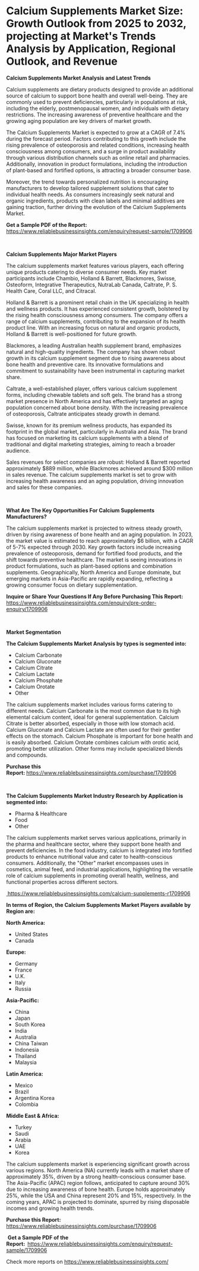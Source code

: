 <p><h1>Calcium Supplements Market Size: Growth Outlook from 2025 to 2032, projecting at Market's Trends Analysis by Application, Regional Outlook, and Revenue</h1></p><p><strong>Calcium Supplements Market Analysis and Latest Trends</strong></p>
<p><p>Calcium supplements are dietary products designed to provide an additional source of calcium to support bone health and overall well-being. They are commonly used to prevent deficiencies, particularly in populations at risk, including the elderly, postmenopausal women, and individuals with dietary restrictions. The increasing awareness of preventive healthcare and the growing aging population are key drivers of market growth.</p><p>The Calcium Supplements Market is expected to grow at a CAGR of 7.4% during the forecast period. Factors contributing to this growth include the rising prevalence of osteoporosis and related conditions, increasing health consciousness among consumers, and a surge in product availability through various distribution channels such as online retail and pharmacies. Additionally, innovation in product formulations, including the introduction of plant-based and fortified options, is attracting a broader consumer base.</p><p>Moreover, the trend towards personalized nutrition is encouraging manufacturers to develop tailored supplement solutions that cater to individual health needs. As consumers increasingly seek natural and organic ingredients, products with clean labels and minimal additives are gaining traction, further driving the evolution of the Calcium Supplements Market.</p></p>
<p><strong>Get a Sample PDF of the Report:&nbsp;</strong> <a href="https://www.reliablebusinessinsights.com/enquiry/request-sample/1709906?utm_campaign=1877&utm_medium=2&utm_source=Github&utm_content=ia&utm_term=10012025&utm_id=calcium-supplements">https://www.reliablebusinessinsights.com/enquiry/request-sample/1709906</a></p>
<p>&nbsp;</p>
<p><strong>Calcium Supplements Major Market Players</strong></p>
<p><p>The calcium supplements market features various players, each offering unique products catering to diverse consumer needs. Key market participants include Chambio, Holland & Barrett, Blackmores, Swisse, Osteoform, Integrative Therapeutics, NutraLab Canada, Caltrate, P. S. Health Care, Coral LLC, and Citracal.</p><p>Holland & Barrett is a prominent retail chain in the UK specializing in health and wellness products. It has experienced consistent growth, bolstered by the rising health consciousness among consumers. The company offers a range of calcium supplements, contributing to the expansion of its health product line. With an increasing focus on natural and organic products, Holland & Barrett is well-positioned for future growth.</p><p>Blackmores, a leading Australian health supplement brand, emphasizes natural and high-quality ingredients. The company has shown robust growth in its calcium supplement segment due to rising awareness about bone health and preventive care. Its innovative formulations and commitment to sustainability have been instrumental in capturing market share.</p><p>Caltrate, a well-established player, offers various calcium supplement forms, including chewable tablets and soft gels. The brand has a strong market presence in North America and has effectively targeted an aging population concerned about bone density. With the increasing prevalence of osteoporosis, Caltrate anticipates steady growth in demand.</p><p>Swisse, known for its premium wellness products, has expanded its footprint in the global market, particularly in Australia and Asia. The brand has focused on marketing its calcium supplements with a blend of traditional and digital marketing strategies, aiming to reach a broader audience.</p><p>Sales revenues for select companies are robust: Holland & Barrett reported approximately $889 million, while Blackmores achieved around $300 million in sales revenue. The calcium supplements market is set to grow with increasing health awareness and an aging population, driving innovation and sales for these companies.</p></p>
<p>&nbsp;</p>
<p><strong>What Are The Key Opportunities For Calcium Supplements Manufacturers?</strong></p>
<p><p>The calcium supplements market is projected to witness steady growth, driven by rising awareness of bone health and an aging population. In 2023, the market value is estimated to reach approximately $6 billion, with a CAGR of 5-7% expected through 2030. Key growth factors include increasing prevalence of osteoporosis, demand for fortified food products, and the shift towards preventive healthcare. The market is seeing innovations in product formulations, such as plant-based options and combination supplements. Geographically, North America and Europe dominate, but emerging markets in Asia-Pacific are rapidly expanding, reflecting a growing consumer focus on dietary supplementation.</p></p>
<p><strong>Inquire or Share Your Questions If Any Before Purchasing This Report:</strong> <a href="https://www.reliablebusinessinsights.com/enquiry/pre-order-enquiry/1709906?utm_campaign=1877&utm_medium=2&utm_source=Github&utm_content=ia&utm_term=10012025&utm_id=calcium-supplements">https://www.reliablebusinessinsights.com/enquiry/pre-order-enquiry/1709906</a></p>
<p>&nbsp;</p>
<p><strong>Market Segmentation</strong></p>
<p><strong>The Calcium Supplements Market Analysis by types is segmented into:</strong></p>
<p><ul><li>Calcium Carbonate</li><li>Calcium Gluconate</li><li>Calcium Citrate</li><li>Calcium Lactate</li><li>Calcium Phosphate</li><li>Calcium Orotate</li><li>Other</li></ul></p>
<p><p>The calcium supplements market includes various forms catering to different needs. Calcium Carbonate is the most common due to its high elemental calcium content, ideal for general supplementation. Calcium Citrate is better absorbed, especially in those with low stomach acid. Calcium Gluconate and Calcium Lactate are often used for their gentler effects on the stomach. Calcium Phosphate is important for bone health and is easily absorbed. Calcium Orotate combines calcium with orotic acid, promoting better utilization. Other forms may include specialized blends and compounds.</p></p>
<p><strong>Purchase this Report:&nbsp;</strong><a href="https://www.reliablebusinessinsights.com/purchase/1709906?utm_campaign=1877&utm_medium=2&utm_source=Github&utm_content=ia&utm_term=10012025&utm_id=calcium-supplements">https://www.reliablebusinessinsights.com/purchase/1709906</a></p>
<p>&nbsp;</p>
<p><strong>The Calcium Supplements Market Industry Research by Application is segmented into:</strong></p>
<p><ul><li>Pharma & Healthcare</li><li>Food</li><li>Other</li></ul></p>
<p><p>The calcium supplements market serves various applications, primarily in the pharma and healthcare sector, where they support bone health and prevent deficiencies. In the food industry, calcium is integrated into fortified products to enhance nutritional value and cater to health-conscious consumers. Additionally, the "Other" market encompasses uses in cosmetics, animal feed, and industrial applications, highlighting the versatile role of calcium supplements in promoting overall health, wellness, and functional properties across different sectors.</p></p>
<p><a href="https://www.reliablebusinessinsights.com/calcium-supplements-r1709906?utm_campaign=1877&utm_medium=2&utm_source=Github&utm_content=ia&utm_term=10012025&utm_id=calcium-supplements">&nbsp;https://www.reliablebusinessinsights.com/calcium-supplements-r1709906</a></p>
<p><strong>In terms of Region, the Calcium Supplements Market Players available by Region are:</strong></p>
<p>
    <p> <strong> North America: </strong>
        <ul>
            <li>United States</li>
            <li>Canada</li>
        </ul>
        </p> 
    <p> <strong> Europe: </strong>
        <ul>
            <li>Germany</li>
            <li>France</li>
            <li>U.K.</li>
            <li>Italy</li>
            <li>Russia</li>
        </ul>
        </p> 
    <p> <strong> Asia-Pacific: </strong>
        <ul>
            <li>China</li>
            <li>Japan</li>
            <li>South Korea</li>
            <li>India</li>
            <li>Australia</li>
            <li>China Taiwan</li>
            <li>Indonesia</li>
            <li>Thailand</li>
            <li>Malaysia</li>
        </ul>
        </p> 
    <p> <strong> Latin America: </strong>
        <ul>
            <li>Mexico</li>
            <li>Brazil</li>
            <li>Argentina Korea</li>
            <li>Colombia</li>
        </ul>
        </p> 
    <p> <strong> Middle East & Africa: </strong>
        <ul>
            <li>Turkey</li>
            <li>Saudi</li>
            <li>Arabia</li>
            <li>UAE</li>
            <li>Korea</li>
        </ul>
    </p>
    </p>
<p><p>The calcium supplements market is experiencing significant growth across various regions. North America (NA) currently leads with a market share of approximately 35%, driven by a strong health-conscious consumer base. The Asia-Pacific (APAC) region follows, anticipated to capture around 30% due to increasing awareness of bone health. Europe holds approximately 25%, while the USA and China represent 20% and 15%, respectively. In the coming years, APAC is projected to dominate, spurred by rising disposable incomes and growing health trends.</p></p>
<p><strong>Purchase this Report: </strong><a href="https://www.reliablebusinessinsights.com/purchase/1709906?utm_campaign=1877&utm_medium=2&utm_source=Github&utm_content=ia&utm_term=10012025&utm_id=calcium-supplements">https://www.reliablebusinessinsights.com/purchase/1709906</a></p>
<p>&nbsp;<strong>Get a Sample PDF of the Report:&nbsp;&nbsp;</strong><a href="https://www.reliablebusinessinsights.com/enquiry/request-sample/1709906?utm_campaign=1877&utm_medium=2&utm_source=Github&utm_content=ia&utm_term=10012025&utm_id=calcium-supplements">https://www.reliablebusinessinsights.com/enquiry/request-sample/1709906</a></p>
<p><strong></strong></p>
<p>Check more reports on <a href="https://www.reliablebusinessinsights.com/?utm_campaign=1877&utm_medium=2&utm_source=Github&utm_content=ia&utm_term=10012025&utm_id=calcium-supplements">https://www.reliablebusinessinsights.com/</a></p>